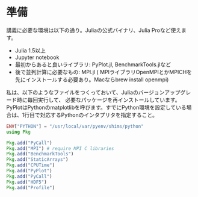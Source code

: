 # 準備

講義に必要な環境は以下の通り。Juliaの公式バイナリ、Julia Proなど使えます。

* Julia 1.5以上
* Jupyter notebook
* 最初からあると良いライブラリ: PyPlot.jl, BenchmarkTools.jlなど
* 後で並列計算に必要なもの: MPI.jl ( MPIライブラリOpenMPIとかMPICHを先にインストールする必要あり。Macならbrew install openmpi)  

私は、以下のようなファイルをつくっておいて、Juliaのバージョンアップグレード時に毎回実行して、
必要なパッケージを再インストールしています。
PyPlotはPythonのmatplotlibを呼びます。すでにPython環境を設定している場合は、1行目で対応するPythonのインタプリタを指定すること。

```julia:install_pkg.jl
ENV["PYTHON"] = "/usr/local/var/pyenv/shims/python"
using Pkg

Pkg.add("PyCall")
Pkg.add("MPI") # require MPI C libraries
Pkg.add("BenchmarkTools")
Pkg.add("StaticArrays")
Pkg.add("CPUTime")
Pkg.add("PyPlot")
Pkg.add("PyCall")
Pkg.add("HDF5")
Pkg.add("Profile")
```